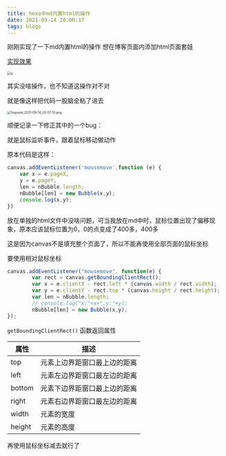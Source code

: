 ```yaml
---
title: hexo中md内置html的操作
date: 2021-09-14 20:00:17
tags: blogs
---
```




刚刚实现了一下md内置html的操作
想在博客页面内添加html页面套娃

[实现效果](/2021/09/14/page-test/)


<img src="https://files.alexhchu.com/2021/09/14/f8a334fd75eea.png" alt="g" title="实现效果" style="zoom:50%;"/>



其实没啥操作，也不知道这操作对不对

就是像这样把代码一股脑全粘了进去

<img src="https://files.alexhchu.com/2021/09/14/19f994c922896.png" alt="Snipaste_2021-09-14_20-07-10.png" title="Snipaste_2021-09-14_20-07-10.png" style="zoom:50%;"/>



顺便记录一下修正其中的一个bug：

就是鼠标监听事件，跟着鼠标移动做动作

原本代码是这样：

```js
canvas.addEventListener('mousemove',function (e) {
    var x = e.pageX,
    y = e.pageY,
    len = nBubble.length;
    nBubble[len] = new Bubble(x,y);
    console.log(x,y);
})
```



放在单独的html文件中没啥问题，可当我放在md中时，鼠标位置出现了偏移现象，原本应该鼠标位置为0，0的点变成了400多，400多

这是因为canvas不是填充整个页面了，所以不能再使用全部页面的鼠标坐标

要使用相对鼠标坐标



```js
canvas.addEventListener("mousemove", function(e) {
        var rect = canvas.getBoundingClientRect();
        var x = e.clientX - rect.left * (canvas.width / rect.width);
        var y = e.clientY - rect.top * (canvas.height / rect.height);
        var len = nBubble.length;
        // console.log("x:"+x+",y:"+y);
        nBubble[len] = new Bubble(x,y);
});
```



`getBoundingClientRect()` 函数返回属性

| 属性   | 描述                         |
| ------ | ---------------------------- |
| top    | 元素上边界距窗口最上边的距离 |
| left   | 元素左边界距窗口最左边的距离 |
| bottom | 元素下边界距窗口最上边的距离 |
| right  | 元素右边界距窗口最左边的距离 |
| width  | 元素的宽度                   |
| height | 元素的高度                   |

再使用鼠标坐标减去就行了

